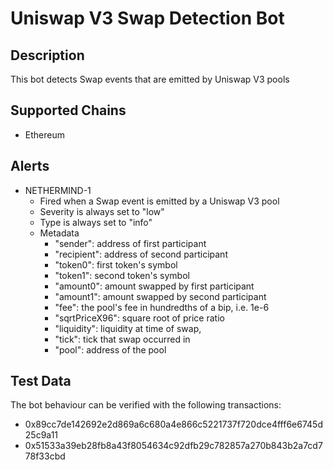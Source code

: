 # Uniswap V3 Swap Detection Bot

## Description

This bot detects Swap events that are emitted by Uniswap V3 pools

## Supported Chains

- Ethereum

## Alerts

- NETHERMIND-1
  - Fired when a Swap event is emitted by a Uniswap V3 pool
  - Severity is always set to "low"
  - Type is always set to "info"
  - Metadata
    - "sender": address of first participant
    - "recipient": address of second participant
    - "token0": first token's symbol
    - "token1": second token's symbol
    - "amount0": amount swapped by first participant
    - "amount1": amount swapped by second participant
    - "fee": the pool's fee in hundredths of a bip, i.e. 1e-6
    - "sqrtPriceX96": square root of price ratio
    - "liquidity": liquidity at time of swap,
    - "tick": tick that swap occurred in
    - "pool": address of the pool

## Test Data

The bot behaviour can be verified with the following transactions:

- 0x89cc7de142692e2d869a6c680a4e866c5221737f720dce4fff6e6745d25c9a11
- 0x51533a39eb28fb8a43f8054634c92dfb29c782857a270b843b2a7cd778f33cbd
